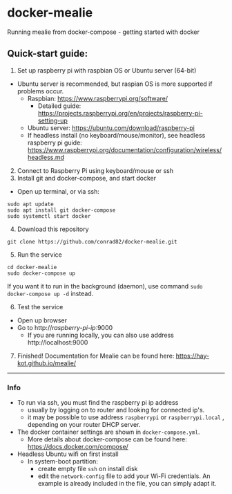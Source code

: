 # docker-mealie
Running mealie from docker-compose - getting started with docker

## Quick-start guide:
1. Set up raspberry pi with raspbian OS or Ubuntu server (64-bit)
  - Ubuntu server is recommended, but raspian OS is more supported if problems occur.
    - Raspbian: https://www.raspberrypi.org/software/
      -  Detailed guide: https://projects.raspberrypi.org/en/projects/raspberry-pi-setting-up
    - Ubuntu server: https://ubuntu.com/download/raspberry-pi
    - If headless install (no keyboard/mouse/monitor), see headless raspberry pi guide: https://www.raspberrypi.org/documentation/configuration/wireless/headless.md
2. Connect to Raspberry Pi using keyboard/mouse or ssh
3. Install git and docker-compose, and start docker
  - Open up terminal, or via ssh:
```
sudo apt update
sudo apt install git docker-compose
sudo systemctl start docker
```
4. Download this repository
```
git clone https://github.com/conrad82/docker-mealie.git
```
5. Run the service
```
cd docker-mealie
sudo docker-compose up
```
If you want it to run in the background (daemon), use command `sudo docker-compose up -d` instead.

6. Test the service
  - Open up browser
  - Go to http://*raspberry-pi-ip*:9000
     - If you are running locally, you can also use address http://localhost:9000
7. Finished! Documentation for Mealie can be found here: https://hay-kot.github.io/mealie/

***
### Info
- To run via ssh, you must find the raspberry pi ip address 
  - usually by logging on to router and looking for connected ip's. 
  - it may be possible to use address `raspberrypi` or `raspberrypi.local` , depending on your router DHCP server.
- The docker container settings are shown in `docker-compose.yml`. 
  - More details about docker-compose can be found here: https://docs.docker.com/compose/
- Headless Ubuntu wifi on first install
  - In system-boot partition:
    - create empty file `ssh` on install disk
    - edit the `network-config` file to add your Wi-Fi credentials. An example is already included in the file, you can simply adapt it.
